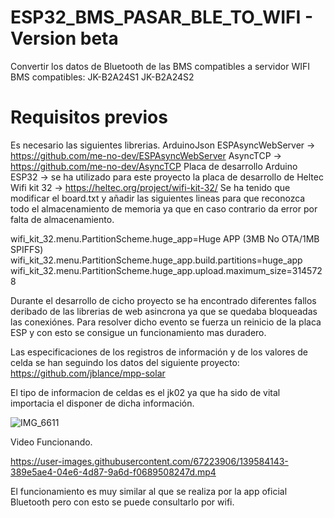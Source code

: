 # ESP32_BMS_PASAR_BLE_TO_WIFI - Version beta
Convertir los datos de Bluetooth de las BMS compatibles a servidor WIFI
BMS compatibles:
JK-B2A24S1
JK-B2A24S2

# Requisitos previos
Es necesario las siguientes librerias.
ArduinoJson
ESPAsyncWebServer ->  https://github.com/me-no-dev/ESPAsyncWebServer
AsyncTCP -> https://github.com/me-no-dev/AsyncTCP
Placa de desarrollo Arduino ESP32 -> se ha utilizado para este proyecto la placa de desarrollo de Heltec Wifi kit 32 -> https://heltec.org/project/wifi-kit-32/
Se ha tenido que modificar el board.txt y añadir las siguientes lineas para que reconozca todo el almacenamiento de memoria ya que en caso contrario da error por falta de almacenamiento.

wifi_kit_32.menu.PartitionScheme.huge_app=Huge APP (3MB No OTA/1MB SPIFFS)
wifi_kit_32.menu.PartitionScheme.huge_app.build.partitions=huge_app
wifi_kit_32.menu.PartitionScheme.huge_app.upload.maximum_size=3145728

Durante el desarrollo de cicho proyecto se ha encontrado diferentes fallos deribado de las librerias de web asincrona ya que se quedaba bloqueadas las conexiónes.
Para resolver dicho evento se fuerza un reinicio de la placa ESP y con esto se consigue un funcionamiento mas duradero.

Las especificaciones de los registros de información y de los valores de celda se han seguindo los datos del siguiente proyecto:
https://github.com/jblance/mpp-solar

El tipo de informacion de celdas es el jk02 ya que ha sido de vital importacia el disponer de dicha información.

![IMG_6611](https://user-images.githubusercontent.com/67223906/139583861-0e8e435f-061e-4fbb-ad72-fddf9bb97183.jpg)

Video Funcionando.

https://user-images.githubusercontent.com/67223906/139584143-389e5ae4-04e6-4d87-9a6d-f0689508247d.mp4

El funcionamiento es muy similar al que se realiza por la app oficial Bluetooth pero con esto se puede consultarlo por wifi.
